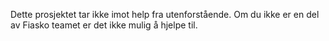 Dette prosjektet tar ikke imot help fra utenforstående. 
Om du ikke er en del av Fiasko teamet er det ikke mulig å hjelpe til.
